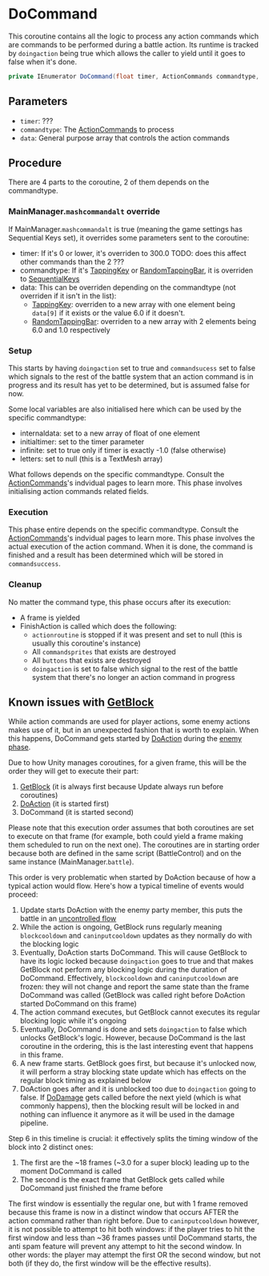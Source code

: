 # DoCommand
This coroutine contains all the logic to process any action commands which are commands to be performed during a battle action. Its runtime is tracked by `doingaction` being true which allows the caller to yield until it goes to false when it's done.

```cs
private IEnumerator DoCommand(float timer, ActionCommands commandtype, float[] data)
```

## Parameters

- `timer`: ???
- `commandtype`: The [ActionCommands](ActionCommands.md) to process
- `data`: General purpose array that controls the action commands

## Procedure
There are 4 parts to the coroutine, 2 of them depends on the commandtype.

### MainManager.`mashcommandalt` override
If MainManager.`mashcommandalt` is true (meaning the game settings has Sequential Keys set), it overrides some parameters sent to the coroutine:

- timer: If it's 0 or lower, it's overriden to 300.0 TODO: does this affect other commands than the 2 ???
- commandtype: If it's [TappingKey](Action%20commands/TappingKey.md) or [RandomTappingBar](Action%20commands/RandomTappingBar.md), it is overriden to [SequentialKeys](Action%20commands/SequentialKeys.md)
- data: This can be overriden depending on the commandtype (not overriden if it isn't in the list):
    - [TappingKey](Action%20commands/TappingKey.md): overriden to a new array with one element being `data[9]` if it exists or the value 6.0 if it doesn't.
    - [RandomTappingBar](Action%20commands/RandomTappingBar.md): overriden to a new array with 2 elements being 6.0 and 1.0 respectively

### Setup
This starts by having `doingaction` set to true and `commandsucess` set to false which signals to the rest of the battle system that an action command is in progress and its result has yet to be determined, but is assumed false for now.

Some local variables are also initialised here which can be used by the specific commandtype:

- internaldata: set to a new array of float of one element
- initialtimer: set to the timer parameter
- infinite: set to true only if timer is exactly -1.0 (false otherwise)
- letters: set to null (this is a TextMesh array)

What follows depends on the specific commandtype. Consult the [ActionCommands](ActionCommands.md)'s indvidual pages to learn more. This phase involves initialising action commands related fields.

### Execution
This phase entire depends on the specific commandtype. Consult the [ActionCommands](ActionCommands.md)'s indvidual pages to learn more. This phase involves the actual execution of the action command. When it is done, the command is finished and a result has been determined which will be stored in `commandsuccess`.

### Cleanup
No matter the command type, this phase occurs after its execution:

- A frame is yielded
- FinishAction is called which does the following:
    - `actionroutine` is stopped if it was present and set to null (this is usually this coroutine's instance)
    - All `commandsprites` that exists are destroyed
    - All `buttons` that exists are destroyed
    - `doingaction` is set to false which signal to the rest of the battle system that there's no longer an action command in progress

## Known issues with [GetBlock](Battle%20flow/GetBlock.md)
While action commands are used for player actions, some enemy actions makes use of it, but in an unexpected fashion that is worth to explain. When this happens, DoCommand gets started by [DoAction](Battle%20flow/Action%20coroutines/DoAction.md) during the [enemy phase](Battle%20flow/Main%20turn%20life%20cycle.md#enemy-phase).

Due to how Unity manages coroutines, for a given frame, this will be the order they will get to execute their part:

1. [GetBlock](Battle%20flow/GetBlock.md) (it is always first because Update always run before coroutines)
2. [DoAction](Battle%20flow/Action%20coroutines/DoAction.md) (it is started first)
3. DoCommand (it is started second)

Please note that this execution order assumes that both coroutines are set to execute on that frame (for example, both could yield a frame making them scheduled to run on the next one). The coroutines are in starting order because both are defined in the same script (BattleControl) and on the same instance (MainManager.`battle`).

This order is very problematic when started by DoAction because of how a typical action would flow. Here's how a typical timeline of events would proceed:

1. Update starts DoAction with the enemy party member, this puts the battle in an [uncontrolled flow](Battle%20flow/Update%20flows/Uncontrolled%20flow.md)
2. While the action is ongoing, GetBlock runs regularly meaning `blockcooldown` and `caninputcooldown` updates as they normally do with the blocking logic
3. Eventually, DoAction starts DoCommand. This will cause GetBlock to have its logic locked because `doingaction` goes to true and that makes GetBlock not perform any blocking logic during the duration of DoCommand. Effectively, `blockcooldown` and `caninputcooldown` are frozen: they will not change and report the same state than the frame DoCommand was called (GetBlock was called right before DoAction started DoCommand on this frame)
4. The action command executes, but GetBlock cannot executes its regular blocking logic while it's ongoing
5. Eventually, DoCommand is done and sets `doingaction` to false which unlocks GetBlock's logic. However, because DoCommand is the last coroutine in the ordering, this is the last interesting event that happens in this frame.
6. A new frame starts. GetBlock goes first, but because it's unlocked now, it will perform a stray blocking state update which has effects on the regular block timing as explained below
7. DoAction goes after and it is unblocked too due to `doingaction` going to false. If [DoDamage](Damage%20pipeline/DoDamage.md) gets called before the next yield (which is what commonly happens), then the blocking result will be locked in and nothing can influence it anymore as it will be used in the damage pipeline.

Step 6 in this timeline is crucial: it effectively splits the timing window of the block into 2 distinct ones:

1. The first are the ~18 frames (~3.0 for a super block) leading up to the moment DoCommand is called
2. The second is the exact frame that GetBlock gets called while DoCommand just finished the frame before

The first window is essentially the regular one, but with 1 frame removed because this frame is now in a distinct window that occurs AFTER the action command rather than right before. Due to `caninputcooldown` however, it is not possible to attempt to hit both windows: if the player tries to hit the first window and less than ~36 frames passes until DoCommand starts, the anti spam feature will prevent any attempt to hit the second window. In other words: the player may attempt the first OR the second window, but not both (if they do, the first window will be the effective results).
